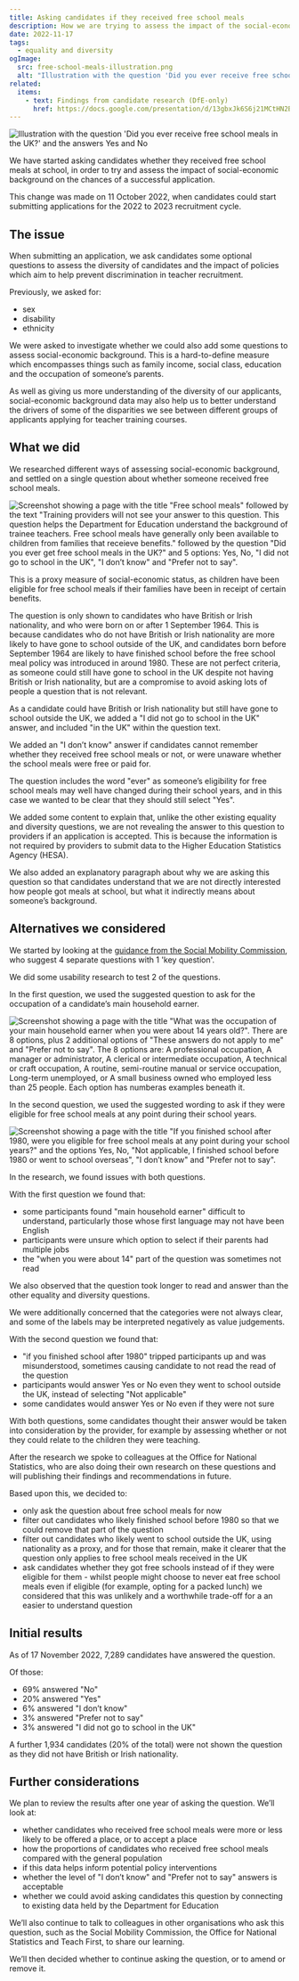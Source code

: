 ```yaml
---
title: Asking candidates if they received free school meals
description: How we are trying to assess the impact of the social-economic background of candidates on their chances of success.
date: 2022-11-17
tags:
  - equality and diversity
ogImage:
  src: free-school-meals-illustration.png
  alt: "Illustration with the question 'Did you ever receive free school meals in the UK?' and the answers Yes and No"
related:
  items:
    - text: Findings from candidate research (DfE-only)
      href: https://docs.google.com/presentation/d/13gbxJk6S6j21MCtHN2B4E4-NM_BydZWqIX9SycDYoEk/edit?usp=sharing
---
```


![Illustration with the question 'Did you ever receive free school meals in the UK?' and the answers Yes and No](free-school-meals-illustration.png)

We have started asking candidates whether they received free school meals at school, in order to try and assess the impact of social-economic background on the chances of a successful application.

This change was made on 11 October 2022, when candidates could start submitting applications for the 2022 to 2023 recruitment cycle.

## The issue

When submitting an application, we ask candidates some optional questions to assess the diversity of candidates and the impact of policies which aim to help prevent discrimination in teacher recruitment.

Previously, we asked for:

- sex
- disability
- ethnicity

We were asked to investigate whether we could also add some questions to assess social-economic background. This is a hard-to-define measure which encompasses things such as family income, social class, education and the occupation of someone’s parents.

As well as giving us more understanding of the diversity of our applicants, social-economic background data may also help us to better understand the drivers of some of the disparities we see between different groups of applicants applying for teacher training courses.

## What we did

We researched different ways of assessing social-economic background, and settled on a single question about whether someone received free school meals.

![Screenshot showing a page with the title "Free school meals" followed by the text "Training providers will not see your answer to this question. This question helps the Department for Education understand the background of trainee teachers. Free school meals have generally only been available to children from families that receieve benefits." followed by the question "Did you ever get free school meals in the UK?" and 5 options: Yes, No, "I did not go to school in the UK", "I don’t know" and "Prefer not to say".](free-school-meals-question.png "New question asking whether a candidate received free school meals")

This is a proxy measure of social-economic status, as children have been eligible for free school meals if their families have been in receipt of certain benefits.

The question is only shown to candidates who have British or Irish nationality, and who were born on or after 1 September 1964. This is because candidates who do not have British or Irish nationality are more likely to have gone to school outside of the UK, and candidates born before September 1964 are likely to have finished school before the free school meal policy was introduced in around 1980. These are not perfect criteria, as someone could still have gone to school in the UK despite not having British or Irish nationality, but are a compromise to avoid asking lots of people a question that is not relevant.

As a candidate could have British or Irish nationality but still have gone to school outside the UK, we added a "I did not go to school in the UK" answer, and included "in the UK" within the question text.

We added an "I don’t know" answer if candidates cannot remember whether they received free school meals or not, or were unaware whether the school meals were free or paid for.

The question includes the word "ever" as someone’s eligibility for free school meals may well have changed during their school years, and in this case we wanted to be clear that they should still select "Yes".

We added some content to explain that, unlike the other existing equality and diversity questions, we are not revealing the answer to this question to providers if an application is accepted. This is because the information is not required by providers to submit data to the Higher Education Statistics Agency (HESA).

We also added an explanatory paragraph about why we are asking this question so that candidates understand that we are not directly interested how people got meals at school, but what it indirectly means about someone’s background.

## Alternatives we considered

We started by looking at the [guidance from the Social Mobility Commission](https://socialmobilityworks.org/toolkit/measurement/), who suggest 4 separate questions with 1 'key question'.

We did some usability research to test 2 of the questions.

In the first question, we used the suggested question to ask for the occupation of a candidate’s main household earner.

![Screenshot showing a page with the title "What was the occupation of your main household earner when you were about 14 years old?". There are 8 options, plus 2 additional options of "These answers do not apply to me" and "Prefer not to say". The 8 options are: A professional occupation, A manager or administrator, A clerical or intermediate occupation, A technical or craft occupation, A routine, semi-routine manual or service occupation, Long-term unemployed, or A small business owned who employed less than 25 people. Each option has numberas examples beneath it.](main-householder-occupation.png "A question we tested to ask for the occupation of a candidate’s main household earner")

In the second question, we used the suggested wording to ask if they were eligible for free school meals at any point during their school years.

![Screenshot showing a page with the title "If you finished school after 1980, were you eligible for free school meals at any point during your school years?" and the options Yes, No, "Not applicable, I finished school before 1980 or went to school overseas", "I don’t know" and "Prefer not to say".](eligible-for-free-school-meals.png "A question we tested to ask candidates if they were eligible for free school meals")

In the research, we found issues with both questions.

With the first question we found that:

- some participants found "main household earner" difficult to understand, particularly those whose first language may not have been English
- participants were unsure which option to select if their parents had multiple jobs
- the "when you were about 14" part of the question was sometimes not read

We also observed that the question took longer to read and answer than the other equality and diversity questions.

We were additionally concerned that the categories were not always clear, and some of the labels may be interpreted negatively as value judgements.

With the second question we found that:

- "if you finished school after 1980" tripped participants up and was misunderstood, sometimes causing candidate to not read the read of the question
- participants would answer Yes or No even they went to school outside the UK, instead of selecting "Not applicable"
- some candidates would answer Yes or No even if they were not sure

With both questions, some candidates thought their answer would be taken into consideration by the provider, for example by assessing whether or not they could relate to the children they were teaching.

After the research we spoke to colleagues at the Office for National Statistics, who are also doing their own research on these questions and will publishing their findings and recommendations in future.

Based upon this, we decided to:

- only ask the question about free school meals for now
- filter out candidates who likely finished school before 1980 so that we could remove that part of the question
- filter out candidates who likely went to school outside the UK, using nationality as a proxy, and for those that remain, make it clearer that the question only applies to free school meals received in the UK
- ask candidates whether they got free schools instead of if they were eligible for them - whilst people might choose to never eat free school meals even if eligible (for example, opting for a packed lunch) we considered that this was unlikely and a worthwhile trade-off for a an easier to understand question

## Initial results

As of 17 November 2022, 7,289 candidates have answered the question.

Of those:

- 69% answered "No"
- 20% answered "Yes"
- 6% answered "I don’t know"
- 3% answered "Prefer not to say"
- 3% answered "I did not go to school in the UK"

A further 1,934 candidates (20% of the total) were not shown the question as they did not have British or Irish nationality.

## Further considerations

We plan to review the results after one year of asking the question. We’ll look at:

- whether candidates who received free school meals were more or less likely to be offered a place, or to accept a place
- how the proportions of candidates who received free school meals compared with the general population
- if this data helps inform potential policy interventions
- whether the level of "I don’t know" and "Prefer not to say" answers is acceptable
- whether we could avoid asking candidates this question by connecting to existing data held by the Department for Education

We’ll also continue to talk to colleagues in other organisations who ask this question, such as the Social Mobility Commission, the Office for National Statistics and Teach First, to share our learning.

We’ll then decided whether to continue asking the question, or to amend or remove it.
